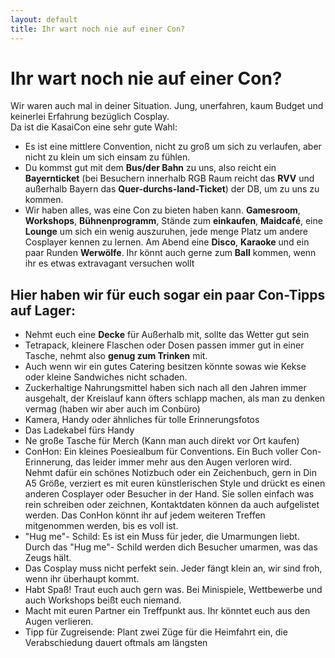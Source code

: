 ```yaml
---
layout: default
title: Ihr wart noch nie auf einer Con?
---
```


# Ihr wart noch nie auf einer Con?

Wir waren auch mal in deiner Situation. Jung, unerfahren, kaum Budget und keinerlei Erfahrung bezüglich Cosplay. <br>
Da ist die KasaiCon eine sehr gute Wahl: 

- Es ist eine mittlere Convention, nicht zu groß um sich zu verlaufen, aber nicht zu klein um sich einsam zu fühlen. 
- Du kommst gut mit dem **Bus/der Bahn** zu uns, also reicht ein **Bayernticket** (bei Besuchern innerhalb RGB Raum reicht das **RVV** und außerhalb Bayern das **Quer-durchs-land-Ticket**) der DB, um zu uns zu kommen. 
- Wir haben alles, was eine Con zu bieten haben kann. 
**Gamesroom**, **Workshops**, **Bühnenprogramm**, Stände zum **einkaufen**, **Maidcafé**, eine **Lounge** um sich ein wenig auszuruhen, jede menge Platz um andere Cosplayer kennen zu lernen.
Am Abend eine **Disco**, **Karaoke** und ein paar Runden **Werwölfe**. Ihr könnt auch gerne zum **Ball** kommen, wenn ihr es etwas extravagant versuchen wollt

## Hier haben wir für euch sogar ein paar Con-Tipps auf Lager: 

- Nehmt euch eine **Decke** für Außerhalb mit, sollte das Wetter gut sein 
- Tetrapack, kleinere Flaschen oder Dosen passen immer gut in einer Tasche, nehmt also **genug zum Trinken** mit. 
- Auch wenn wir ein gutes Catering besitzen könnte sowas wie Kekse oder kleine Sandwiches nicht schaden. 
- Zuckerhaltige Nahrungsmittel haben sich nach all den Jahren immer ausgehalt, der Kreislauf kann öfters schlapp machen, als man zu denken vermag (haben wir aber auch im Conbüro) 
- Kamera, Handy oder ähnliches für tolle Erinnerungsfotos 
- Das Ladekabel fürs Handy 
- Ne große Tasche für Merch (Kann man auch direkt vor Ort kaufen) 
- ConHon: Ein kleines Poesiealbum für Conventions. Ein Buch voller Con-Erinnerung, das leider immer mehr aus den Augen verloren wird. <br>
Nehmt dafür ein schönes Notizbuch oder ein Zeichenbuch, gern in Din A5 Größe, verziert es mit euren künstlerischen Style und drückt es einen anderen Cosplayer oder Besucher in der Hand. Sie sollen einfach was rein schreiben oder zeichnen, Kontaktdaten können da auch aufgelistet werden. Das ConHon könnt ihr auf jedem weiteren Treffen mitgenommen werden, bis es voll ist.  
- "Hug me"- Schild: Es ist ein Muss für jeder, die Umarmungen liebt. Durch das "Hug me"- Schild werden dich Besucher umarmen, was das Zeugs hält. 
- Das Cosplay muss nicht perfekt sein. Jeder fängt klein an, wir sind froh, wenn ihr überhaupt kommt. 
- Habt Spaß! Traut euch auch gern was. Bei Minispiele, Wettbewerbe und auch Workshops beißt euch niemand.  
- Macht mit euren Partner ein Treffpunkt aus. Ihr könntet euch aus den Augen verlieren. 
- Tipp für Zugreisende: Plant zwei Züge für die Heimfahrt ein, die Verabschiedung dauert oftmals am längsten
